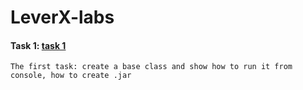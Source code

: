 # LeverX-labs
#### Task 1: [task 1](/task1)
    The first task: create a base class and show how to run it from console, how to create .jar 
